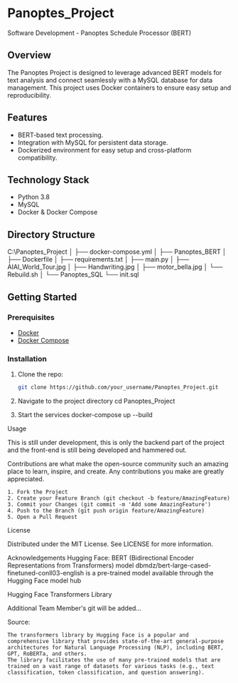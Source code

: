 # Panoptes_Project
Software Development - Panoptes Schedule Processor (BERT)

## Overview
The Panoptes Project is designed to leverage advanced BERT models for text analysis and connect seamlessly with a MySQL database for data management. This project uses Docker containers to ensure easy setup and reproducibility.

## Features
- BERT-based text processing.
- Integration with MySQL for persistent data storage.
- Dockerized environment for easy setup and cross-platform compatibility.

## Technology Stack
- Python 3.8
- MySQL
- Docker & Docker Compose

## Directory Structure
C:\Panoptes_Project
│
├── docker-compose.yml
│
├── Panoptes_BERT
│   ├── Dockerfile
│   ├── requirements.txt
│   ├── main.py
│   ├── AIAI_World_Tour.jpg
│   ├── Handwriting.jpg
│   ├── motor_bella.jpg
│   └── Rebuild.sh
│
└── Panoptes_SQL
    └── init.sql


## Getting Started

### Prerequisites
- [Docker](https://docs.docker.com/get-docker/)
- [Docker Compose](https://docs.docker.com/compose/install/)

### Installation
1. Clone the repo:
   ```bash
   git clone https://github.com/your_username/Panoptes_Project.git

2. Navigate to the project directory
   cd Panoptes_Project

3. Start the services
   docker-compose up --build


   
Usage 

This is still under development, this is only the backend part of the project and the front-end is still being developed and hammered out.

Contributions are what make the open-source community such an amazing place to learn, inspire, and create. Any contributions you make are greatly appreciated.

    1. Fork the Project
    2. Create your Feature Branch (git checkout -b feature/AmazingFeature)
    3. Commit your Changes (git commit -m 'Add some AmazingFeature')
    4. Push to the Branch (git push origin feature/AmazingFeature)
    5. Open a Pull Request   

License

Distributed under the MIT License. See LICENSE for more information.


Acknowledgements
  Hugging Face: BERT (Bidirectional Encoder Representations from Transformers) model
    dbmdz/bert-large-cased-finetuned-conll03-english is a pre-trained model available through the Hugging Face model hub

  Hugging Face Transformers Library

  Additional Team Member's git will be added...

Source:

    The transformers library by Hugging Face is a popular and comprehensive library that provides state-of-the-art general-purpose architectures for Natural Language Processing (NLP), including BERT, GPT, RoBERTa, and others.
    The library facilitates the use of many pre-trained models that are trained on a vast range of datasets for various tasks (e.g., text classification, token classification, and question answering).
    
